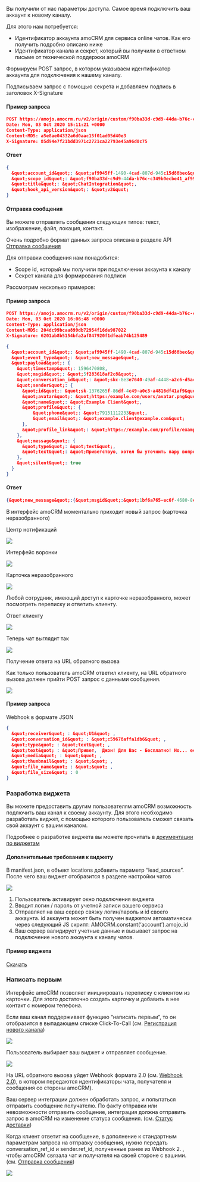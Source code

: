 
<a name="17ec90f5-dadd-4402-bab3-9df3e239061a"></a>

Вы получили от нас параметры доступа. Самое время подключить ваш аккаунт к новому каналу.

Для этого нам потребуется:

*   Идентификатор аккаунта amoCRM для сервиса online чатов. Как его получить подробно описано ниже
*   Идентификатор канала и секрет, который вы получили в ответном письме от технической поддержки amoCRM

Формируем POST запрос, в котором указываем идентификатор аккаунта для подключения к нашему каналу.

Подписываем запрос с помощью секрета и добавляем подпись в заголовок X-Signature
#### Пример запроса


```json
POST https://amojo.amocrm.ru/v2/origin/custom/f90ba33d-c9d9-44da-b76c-c349b0ecbe41/connect
Date: Mon, 03 Oct 2020 15:11:21 +0000
Content-Type: application/json
Content-MD5: a5e8ae04332a6d0aac15f01ad05d40e3
X-Signature: 85d94e7f21bdd3971c2721ca22793e45a96d0c75
```
            
#### Ответ


```json
{
  &quot;account_id&quot;: &quot;af9945ff-1490-4cad-807d-945c15d88bec&quot;,
  &quot;scope_id&quot;: &quot;f90ba33d-c9d9-44da-b76c-c349b0ecbe41_af9945ff-1490-4cad-807d-945c15d88bec&quot;,
  &quot;title&quot;: &quot;ChatIntegration&quot;,
  &quot;hook_api_version&quot;: &quot;v2&quot;
}
```

#### Отправка сообщения

Вы можете отправлять сообщения следующих типов: текст, изображение, файл, локация, контакт.

Очень подробно формат данных запроса описана в разделе API [Отправка сообщения](https://www.amocrm.ru/developers/content/chats/chat-api-reference#chat-message)

Для отправки сообщения нам понадобится:

*   Scope id, который мы получили при подключении аккаунта к каналу
*   Секрет канала для формирования подписи

Рассмотрим несколько примеров:

#### Пример запроса


```json
POST https://amojo.amocrm.ru/v2/origin/custom/f90ba33d-c9d9-44da-b76c-c349b0ecbe41_af9945ff-1490-4cad-807d-945c15d88bec
Date: Mon, 03 Oct 2020 16:06:48 +0000
Content-Type: application/json
Content-MD5: 204dc99bcaa899db72954f16de987022
X-Signature: 6201ab8b5154bfa2af847920f1dfeab74b125489

{
  &quot;account_id&quot;: &quot;af9945ff-1490-4cad-807d-945c15d88bec&quot;,
  &quot;event_type&quot;: &quot;new_message&quot;,
  &quot;payload&quot;: {
    &quot;timestamp&quot;: 1596470808,
    &quot;msgid&quot;: &quot;5f283618af2c8&quot;,
    &quot;conversation_id&quot;: &quot;skc-8e3e7640-49af-4448-a2c6-d5a421f7f217&quot;,
    &quot;sender&quot;: {
      &quot;id&quot;: &quot;sk-1376265f-86df-4c49-a0c3-a4816df41af9&quot;,
      &quot;avatar&quot;: &quot;https:/example.com/users/avatar.png&quot;,
      &quot;name&quot;: &quot;Example Client&quot;,
      &quot;profile&quot;: {
          &quot;phone&quot;: &quot;79151112233&quot;,
          &quot;email&quot;: &quot;example.client@example.com&quot;
      },
      &quot;profile_link&quot;: &quot;https://example.com/profile/example.client&quot;
    },
    &quot;message&quot;: {
      &quot;type&quot;: &quot;text&quot;,
      &quot;text&quot;: &quot;Приветствую, хотел бы уточнить пару вопросов по артикулу A13435&quot;
    },
    &quot;silent&quot;: true
  }
}
```
            
#### Ответ


```json
{&quot;new_message&quot;:{&quot;msgid&quot;:&quot;1bf6a765-ec6f-4680-8cd5-6f2d31f78ebc&quot;}}
```
<a name="51ff439a-cd66-481f-8953-cdc18b12feb0"></a>

В интерфейс amoCRM моментально приходит новый запрос (карточка неразобранного)

Центр нотификаций

![](https://www.amocrm.ru/static/assets/developers/files/chats/cn.png)

Интерфейс воронки

![](https://www.amocrm.ru/static/assets/developers/files/chats/lead_list.png)

Карточка неразобранного

![](https://www.amocrm.ru/static/assets/developers/files/chats/unsorted_card.png)

Любой сотрудник, имеющий доступ к карточке неразобранного, может посмотреть переписку и ответить клиенту.

Ответ клиенту

![](https://www.amocrm.ru/static/assets/developers/files/chats/unsorted_repl_form.png)

Теперь чат выглядит так

![](https://www.amocrm.ru/static/assets/developers/files/chats/unsorted_chat.png)

Получение ответа на URL обратного вызова

Как только пользователь amoCRM ответил клиенту, на URL обратного вызова должен прийти POST запрос с данными сообщения.

![](https://www.amocrm.ru/static/assets/developers/files/chats/webhook_example.png)
#### Пример запроса
Webhook в формате JSON

```json
{
  &quot;receiver&quot; : &quot;U1&quot; ,
  &quot;conversation_id&quot; : &quot;c59678affa1db6&quot; ,
  &quot;type&quot; : &quot;text&quot; ,
  &quot;text&quot; : &quot;Привет,  Джон! Для Вас - Бесплатно! Но... есть нюансы.&quot; ,
  &quot;media&quot; : &quot;&quot; ,
  &quot;thumbnail&quot; : &quot;&quot; ,
  &quot;file_name&quot; : &quot;&quot; ,
  &quot;file_size&quot; : 0
}
```

<a name="9e9251a7-187d-4505-b636-3ddd2c41a846"></a>

### Разработка виджета

Вы можете предоставить другим пользователям amoCRM возможность подлючить ваш канал к своему аккаунту. Для этого необходимо разработать виджет, с помощью которого пользователь сможет связать свой аккаунт с вашим каналом.

Подробнее о разработке виджета вы можете прочитать в [документации по виджетам](https://www.amocrm.ru/developers/content/integrations/intro)

#### Дополнительные требования к виджету

В manifest.json, в объект locations добавить параметр “lead_sources”. После чего ваш виджет отобразится в разделе настройки чатов

![](https://www.amocrm.ru/static/assets/developers/files/chats/lead_sources_big.png)

1.  Пользователь активирует окно подключения виджета
2.  Вводит логин / пароль от учетной записи вашего сервиса
3.  Отправляет на ваш сервер связку логин/пароль и id своего аккаунта. id аккаунта может быть получен виджетом автоматически через следующий JS скрипт: AMOCRM.constant(‘account’).amojo_id
4.  Ваш сервер валидирует учетные данные и вызывает запрос на подключение нового аккаунта к каналу чатов.

#### Пример виджета

[Скачать](https://www.amocrm.ru/static/assets/developers/demo_chat.zip)

### <a id="chats-cap-write-first">Написать первым</a>

Интерфейс amoCRM позволяет инициировать переписку с клиентом из карточки. Для этого достаточно создать карточку и добавить в нее контакт с номером телефона.

Если ваш канал поддерживает функцию “написать первым”, то он отобразится в выпадающем списке Click-To-Call (см. [Регистрация нового канала](/developers/content/chats/chat-capabilities#chats-cap-channel-register))

![](https://www.amocrm.ru/static/assets/developers/files/chats/write-first-1.png)

Пользователь выбирает ваш виджет и отправляет сообщение.

![](https://www.amocrm.ru/static/assets/developers/files/chats/write-first-3.png)

На URL обратного вызова уйдет Webhook формата 2.0 (см. [Webhook 2.0](https://amocrm.ru/developers/content/chats/development#chats-dev-webhook-2-0)), в котором передаются идентификаторы чата, получателя и сообщения со стороны amoCRM).

Ваш сервер интеграции должен обработать запрос, и попытаться отправить сообщение получателю. По факту отправки или невозможности отправить сообщение, интеграция должна отправить запрос в amoCRM на изменение статуса сообщения. (см. [Статус доставки](https://amocrm.ru/developers/content/chats/development#chats-dev-delivery-status))

Когда клиент ответит на сообщение, в дополнение к стандартным параметрам запроса на отправку сообщения, нужно передать conversation_ref_id и sender.ref_id, полученные ранее из Webhook 2\. , чтобы amoCRM связала чат и получателя на своей стороне с вашими. (см. [Отправка сообщения](https://amocrm.ru/developers/content/chats/chat-api-reference#chat-message))

![](https://www.amocrm.ru/static/assets/developers/files/chats/write-fiirst-2.png)
<!-- Generated at Thu, 04 Mar 2021 12:42:11 +0000. amoCRM Documentation Generator -->